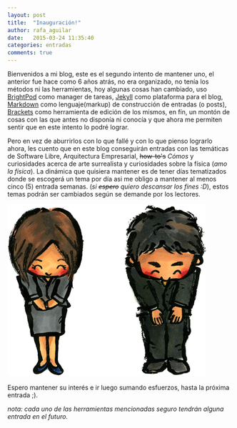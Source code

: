 ```yaml
---
layout: post
title:  "Inauguración!"
author: rafa_aguilar
date:   2015-03-24 11:35:40
categories: entradas
comments: true
---
```

Bienvenidos a mi blog, este es el segundo intento de mantener uno, el anterior fue hace como 6 años atrás, no era organizado, no tenía los métodos ni las herramientas, hoy algunas cosas han cambiado, uso [BrightPod][brightpod] como manager de tareas, [Jekyll][jekyll] como plataforma para el blog, [Markdown][md] como lenguaje(markup) de construcción de entradas (o posts), [Brackets][brackets] como herramienta de edición de los mismos, en fín, un montón de cosas con las que antes no disponía ni conocía y que ahora me permiten sentir que en este intento lo podré lograr.

Pero en vez de aburrirlos con lo que fallé y con lo que pienso lograrlo ahora, les cuento que en este blog conseguirán entradas con las temáticas de Software Libre, Arquitectura Empresarial, <s>how-to's</s> *Cómos* y curiosidades acerca de arte surrealista y curiosidades sobre la física (*amo la física*).  La dinámica que quisiera mantener es de tener días tematizados donde se escogerá un tema por día asi me obligo a mantener al menos cinco (5) entrada semanas. (*si <s>espero</s> quiero descansar los fines :D*), estos temas podrán ser cambiados según se demande por los lectores.

![Bienvenidos][reverencia]

Espero mantener su interés e ir luego sumando esfuerzos, hasta la próxima entrada ;).

*nota: cada uno de las herramientas mencionadas seguro tendrán alguna entrada en el futuro.*

[jekyll]: http://jekyllrb.com
[brightpod]: http://brightpod.com
[md]: http://es.wikipedia.org/wiki/Markdown
[brackets]: http://brackets.io/
[reverencia]: /images/Revenrencia.png